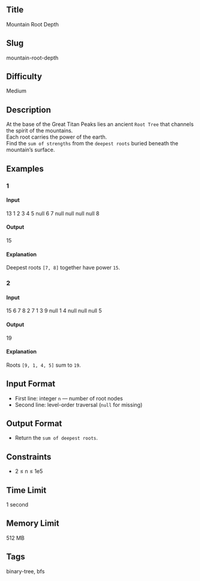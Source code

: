 ## Title

Mountain Root Depth

## Slug

mountain-root-depth

## Difficulty

Medium

## Description

At the base of the Great Titan Peaks lies an ancient `Root Tree` that channels the spirit of the mountains.  
Each root carries the power of the earth.  
Find the `sum of strengths` from the `deepest roots` buried beneath the mountain’s surface.

## Examples

### 1

#### Input

13
1 2 3 4 5 null 6 7 null null null null 8

#### Output

15

#### Explanation

Deepest roots `[7, 8]` together have power `15`.

### 2

#### Input

15
6 7 8 2 7 1 3 9 null 1 4 null null null 5

#### Output

19

#### Explanation

Roots `[9, 1, 4, 5]` sum to `19`.

## Input Format  

- First line: integer `n` — number of root nodes  
- Second line: level-order traversal (`null` for missing)

## Output Format  

- Return the `sum of deepest roots`.

## Constraints  

- 2 ≤ n ≤ 1e5  

## Time Limit

1 second

## Memory Limit

512 MB

## Tags

binary-tree, bfs
